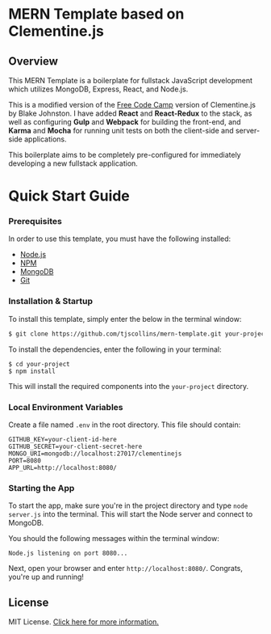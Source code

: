 # MERN Template based on Clementine.js

## Overview

This MERN Template is a boilerplate for fullstack JavaScript development which utilizes MongoDB, Express, React, and Node.js.

This is a modified version of the [Free Code Camp](http://www.freecodecamp.com) version of Clementine.js by Blake Johnston.  I have added **React** and **React-Redux** to the stack, as well as configuring **Gulp** and **Webpack** for building the front-end, and **Karma** and **Mocha** for running unit tests on both the client-side and server-side applications.

This boilerplate aims to be completely pre-configured for immediately developing a new fullstack application.

# Quick Start Guide

### Prerequisites

In order to use this template, you must have the following installed:

- [Node.js](https://nodejs.org/)
- [NPM](https://nodejs.org/)
- [MongoDB](http://www.mongodb.org/)
- [Git](https://git-scm.com/)

### Installation & Startup

To install this template, simply enter the below in the terminal window:

```bash
$ git clone https://github.com/tjscollins/mern-template.git your-project
```

To install the dependencies, enter the following in your terminal:

```
$ cd your-project
$ npm install
```

This will install the required components into the `your-project` directory.

### Local Environment Variables

Create a file named `.env` in the root directory. This file should contain:

```
GITHUB_KEY=your-client-id-here
GITHUB_SECRET=your-client-secret-here
MONGO_URI=mongodb://localhost:27017/clementinejs
PORT=8080
APP_URL=http://localhost:8080/
```

### Starting the App

To start the app, make sure you're in the project directory and type `node server.js` into the terminal. This will start the Node server and connect to MongoDB.

You should the following messages within the terminal window:

```
Node.js listening on port 8080...
```

Next, open your browser and enter `http://localhost:8080/`. Congrats, you're up and running!

## License

MIT License. [Click here for more information.](LICENSE.md)
